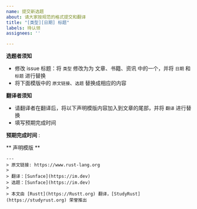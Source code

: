 ```yaml
---
name: 提交新选题
about: 请大家按规范的格式提交和翻译
title: "[类型][日期] 标题"
labels: 待认领
assignees: ''

---
```


**选题者须知**
- 修改 issue 标题：将 `类型` 修改为为 文章、书籍、资讯 中的一个，并将 `日期` 和 `标题` 进行替换
- 将下面模版中的 `原文链接`、`选题` 替换成相应的内容

**翻译者须知**
- 请翻译者在翻译后，将以下声明模版内容加入到文章的尾部，并将 `翻译` 进行替换
- 填写预期完成时间

**预期完成时间** : 


** 声明模版 **

```
---
> 原文链接: https://www.rust-lang.org
> 
> 翻译：[Sunface](https://im.dev)
> 选题：[Sunface](https://im.dev)
>
> 本文由 [Rustt](https://Rustt.org) 翻译，[StudyRust](https://studyrust.org) 荣誉推出
```

